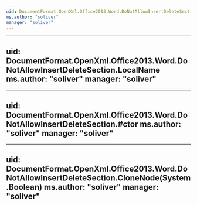 ```yaml
---
uid: DocumentFormat.OpenXml.Office2013.Word.DoNotAllowInsertDeleteSection
ms.author: "soliver"
manager: "soliver"
---
```


---
uid: DocumentFormat.OpenXml.Office2013.Word.DoNotAllowInsertDeleteSection.LocalName
ms.author: "soliver"
manager: "soliver"
---

---
uid: DocumentFormat.OpenXml.Office2013.Word.DoNotAllowInsertDeleteSection.#ctor
ms.author: "soliver"
manager: "soliver"
---

---
uid: DocumentFormat.OpenXml.Office2013.Word.DoNotAllowInsertDeleteSection.CloneNode(System.Boolean)
ms.author: "soliver"
manager: "soliver"
---

